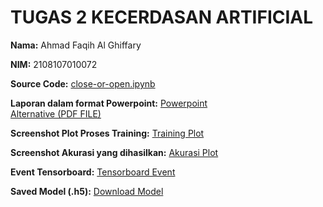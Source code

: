 # TUGAS 2 KECERDASAN ARTIFICIAL

**Nama:** Ahmad Faqih Al Ghiffary

**NIM:** 2108107010072

**Source Code:** [close-or-open.ipynb](https://github.com/AFaqihAG/Tugas-2-Kecerdasan-Artifisial-2108107010072/blob/main/close-or-open.ipynb)

**Laporan dalam format Powerpoint:** [Powerpoint](https://github.com/AFaqihAG/Tugas-2-Kecerdasan-Artifisial-2108107010072/blob/main/Laporan-2108107010072.pptx)        
[Alternative (PDF FILE)](https://github.com/AFaqihAG/Tugas-2-Kecerdasan-Artifisial-2108107010072/blob/main/Laporan-2108107010072.pdf)

**Screenshot Plot Proses Training:** [Training Plot](https://github.com/AFaqihAG/Tugas-2-Kecerdasan-Artifisial-2108107010072/blob/main/images_for_github/plot_process_training.png)

**Screenshot Akurasi yang dihasilkan:** [Akurasi Plot](https://github.com/AFaqihAG/Tugas-2-Kecerdasan-Artifisial-2108107010072/blob/main/images_for_github/train_test_plot_punyafaqih.png)

**Event Tensorboard:** [Tensorboard Event](https://github.com/AFaqihAG/Tugas-2-Kecerdasan-Artifisial-2108107010072/tree/main/logs/TENSORBOARD)

**Saved Model (.h5):** [Download Model](https://github.com/AFaqihAG/Tugas-2-Kecerdasan-Artifisial-2108107010072/blob/main/model_punyafaqih.h5)
